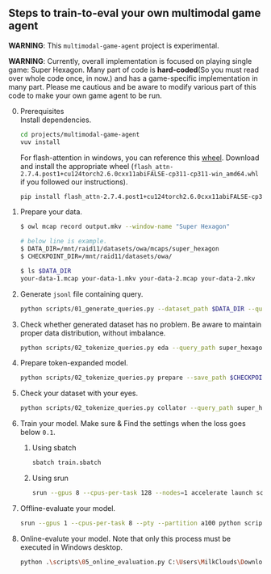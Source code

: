 ## Steps to train-to-eval your own multimodal game agent

**WARNING**: This `multimodal-game-agent` project is experimental.

**WARNING**: Currently, overall implementation is focused on playing single game: Super Hexagon. Many part of code is **hard-coded**(So you must read over whole code once, in now.) and has a game-specific implementation in many part. Please me cautious and be aware to modify various part of this code to make your own game agent to be run.

0. Prerequisites  
    Install dependencies.
    ```sh
    cd projects/multimodal-game-agent
    vuv install
    ```
    
    For flash-attention in windows, you can reference this [wheel](https://github.com/kingbri1/flash-attention/releases).
    Download and install the appropriate wheel (`flash_attn-2.7.4.post1+cu124torch2.6.0cxx11abiFALSE-cp311-cp311-win_amd64.whl` if you followed our instructions).
    ```sh
    pip install flash_attn-2.7.4.post1+cu124torch2.6.0cxx11abiFALSE-cp311-cp311-win_amd64.whl
    ```
1. Prepare your data.
    ```sh
    $ owl mcap record output.mkv --window-name "Super Hexagon"
    
    # below line is example.
    $ DATA_DIR=/mnt/raid11/datasets/owa/mcaps/super_hexagon
    $ CHECKPOINT_DIR=/mnt/raid11/datasets/owa/

    $ ls $DATA_DIR
    your-data-1.mcap your-data-1.mkv your-data-2.mcap your-data-2.mkv
    ```
2. Generate `jsonl` file containing query. 
    ```sh
    python scripts/01_generate_queries.py --dataset_path $DATA_DIR --query_path super_hexagon.jsonl
    ```
3. Check whether generated dataset has no problem. Be aware to maintain proper data distribution, without imbalance.
    ```sh
    python scripts/02_tokenize_queries.py eda --query_path super_hexagon.jsonl
    ```
4. Prepare token-expanded model.
    ```sh
    python scripts/02_tokenize_queries.py prepare --save_path $CHECKPOINT_DIR/SmolVLM2-500M-Video-Instruct-expanded --apply-semantic-init
    ```
5. Check your dataset with your eyes.
    ```sh
    python scripts/02_tokenize_queries.py collator --query_path super_hexagon.jsonl --model-id $CHECKPOINT_DIR/SmolVLM2-500M-Video-Instruct-expanded
    ```
6. Train your model. Make sure & Find the settings when the loss goes below `0.1`.
    1. Using sbatch
        ```sh
        sbatch train.sbatch
        ```
    2. Using srun
        ```sh
        srun --gpus 8 --cpus-per-task 128 --nodes=1 accelerate launch scripts/03_train_agent.py --query_path super_hexagon.jsonl --eval_query_path super_hexagon.jsonl --model_id $CHECKPOINT_DIR/SmolVLM2-500M-Video-Instruct-expanded --output_dir $CHECKPOINT_DIR/checkpoints/super_hexagon/repeat_10-epoch_20-lr4e-5-seminit_arrow --repeat_n 10 --num_epochs 20 --learning_rate 4e-5
        ```
7. Offline-evaluate your model.
    ```sh
    srun --gpus 1 --cpus-per-task 8 --pty --partition a100 python scripts/04_offline_evaluate.py --query_path super_hexagon.jsonl --model_id /mnt/raid11/datasets/owa/checkpoints/super_hexagon/repeat_10-epoch_5-lr1e-4-seminit_arrow
    ```
8. Online-evalute your model. Note that only this process must be executed in Windows desktop.
    ```sh
    python .\scripts\05_online_evaluation.py C:\Users\MilkClouds\Downloads\repeat_10-epoch_20-lr4e-5-seminit_arrow\
    ```
